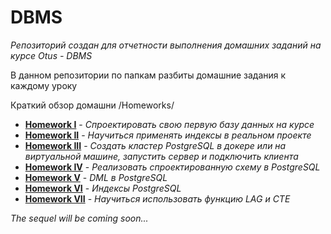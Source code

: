 # DBMS

*Репозиторий создан для отчетности выполнения домашних заданий на курсе Otus - DBMS*

В данном репозитории по папкам разбиты домашние задания к каждому уроку 

Краткий обзор домашни
/Homeworks/

* **[Homework I](/Homeworks%20/Homework%20I/README.md)** - *Спроектировать свою первую базу данных на курсе*
* **[Homework II](Homeworks%20/Homework%20II/README.md)** - *Научиться применять индексы в реальном проекте*
* **[Homework III](/Homeworks%20/Homework%20III/README.md)** - *Создать кластер PostgreSQL в докере или на виртуальной машине, запустить сервер и подключить клиента*
* **[Homework IV](/Homeworks%20/Homework%20IV/README.md)** - *Реализовать спроектированную схему в PostgreSQL*
* **[Homework V](/Homeworks%20/Homework%20V/README.md)** - *DML в PostgreSQL*
* **[Homework VI](/Homeworks%20/Homework%20VI/README.md)** - *Индексы PostgreSQL*
* **[Homework VII](/Homeworks%20/Homework%20VII/README.md)** - *Научиться использовать функцию LAG и CTE*


*The sequel will be coming soon...*
